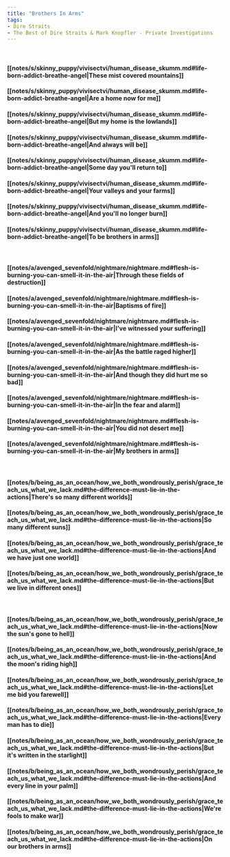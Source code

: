 ```yaml
---
title: "Brothers In Arms"
tags:
- Dire Straits
- The Best of Dire Straits & Mark Knopfler - Private Investigations
---
```

&nbsp;
#### [[notes/s/skinny_puppy/vivisectvi/human_disease_skumm.md#life-born-addict-breathe-angel|These mist covered mountains]]
#### [[notes/s/skinny_puppy/vivisectvi/human_disease_skumm.md#life-born-addict-breathe-angel|Are a home now for me]]
#### [[notes/s/skinny_puppy/vivisectvi/human_disease_skumm.md#life-born-addict-breathe-angel|But my home is the lowlands]]
#### [[notes/s/skinny_puppy/vivisectvi/human_disease_skumm.md#life-born-addict-breathe-angel|And always will be]]
#### [[notes/s/skinny_puppy/vivisectvi/human_disease_skumm.md#life-born-addict-breathe-angel|Some day you'll return to]]
#### [[notes/s/skinny_puppy/vivisectvi/human_disease_skumm.md#life-born-addict-breathe-angel|Your valleys and your farms]]
#### [[notes/s/skinny_puppy/vivisectvi/human_disease_skumm.md#life-born-addict-breathe-angel|And you'll no longer burn]]
#### [[notes/s/skinny_puppy/vivisectvi/human_disease_skumm.md#life-born-addict-breathe-angel|To be brothers in arms]]
&nbsp;
#### [[notes/a/avenged_sevenfold/nightmare/nightmare.md#flesh-is-burning-you-can-smell-it-in-the-air|Through these fields of destruction]]
#### [[notes/a/avenged_sevenfold/nightmare/nightmare.md#flesh-is-burning-you-can-smell-it-in-the-air|Baptisms of fire]]
#### [[notes/a/avenged_sevenfold/nightmare/nightmare.md#flesh-is-burning-you-can-smell-it-in-the-air|I've witnessed your suffering]]
#### [[notes/a/avenged_sevenfold/nightmare/nightmare.md#flesh-is-burning-you-can-smell-it-in-the-air|As the battle raged higher]]
#### [[notes/a/avenged_sevenfold/nightmare/nightmare.md#flesh-is-burning-you-can-smell-it-in-the-air|And though they did hurt me so bad]]
#### [[notes/a/avenged_sevenfold/nightmare/nightmare.md#flesh-is-burning-you-can-smell-it-in-the-air|In the fear and alarm]]
#### [[notes/a/avenged_sevenfold/nightmare/nightmare.md#flesh-is-burning-you-can-smell-it-in-the-air|You did not desert me]]
#### [[notes/a/avenged_sevenfold/nightmare/nightmare.md#flesh-is-burning-you-can-smell-it-in-the-air|My brothers in arms]]
&nbsp;
#### [[notes/b/being_as_an_ocean/how_we_both_wondrously_perish/grace_teach_us_what_we_lack.md#the-difference-must-lie-in-the-actions|There's so many different worlds]]
#### [[notes/b/being_as_an_ocean/how_we_both_wondrously_perish/grace_teach_us_what_we_lack.md#the-difference-must-lie-in-the-actions|So many different suns]]
#### [[notes/b/being_as_an_ocean/how_we_both_wondrously_perish/grace_teach_us_what_we_lack.md#the-difference-must-lie-in-the-actions|And we have just one world]]
#### [[notes/b/being_as_an_ocean/how_we_both_wondrously_perish/grace_teach_us_what_we_lack.md#the-difference-must-lie-in-the-actions|But we live in different ones]]
&nbsp;
#### [[notes/b/being_as_an_ocean/how_we_both_wondrously_perish/grace_teach_us_what_we_lack.md#the-difference-must-lie-in-the-actions|Now the sun's gone to hell]]
#### [[notes/b/being_as_an_ocean/how_we_both_wondrously_perish/grace_teach_us_what_we_lack.md#the-difference-must-lie-in-the-actions|And the moon's riding high]]
#### [[notes/b/being_as_an_ocean/how_we_both_wondrously_perish/grace_teach_us_what_we_lack.md#the-difference-must-lie-in-the-actions|Let me bid you farewell]]
#### [[notes/b/being_as_an_ocean/how_we_both_wondrously_perish/grace_teach_us_what_we_lack.md#the-difference-must-lie-in-the-actions|Every man has to die]]
#### [[notes/b/being_as_an_ocean/how_we_both_wondrously_perish/grace_teach_us_what_we_lack.md#the-difference-must-lie-in-the-actions|But it's written in the starlight]]
#### [[notes/b/being_as_an_ocean/how_we_both_wondrously_perish/grace_teach_us_what_we_lack.md#the-difference-must-lie-in-the-actions|And every line in your palm]]
#### [[notes/b/being_as_an_ocean/how_we_both_wondrously_perish/grace_teach_us_what_we_lack.md#the-difference-must-lie-in-the-actions|We're fools to make war]]
#### [[notes/b/being_as_an_ocean/how_we_both_wondrously_perish/grace_teach_us_what_we_lack.md#the-difference-must-lie-in-the-actions|On our brothers in arms]]
